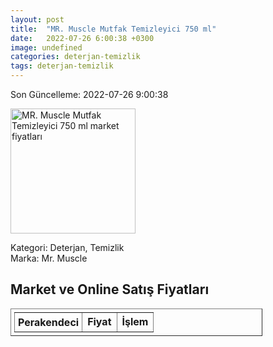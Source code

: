 ```yaml
---
layout: post
title:  "MR. Muscle Mutfak Temizleyici 750 ml"
date:   2022-07-26 6:00:38 +0300
image: undefined
categories: deterjan-temizlik
tags: deterjan-temizlik
---
```


Son Güncelleme: 2022-07-26 9:00:38

<img src="undefined" width="200" alt="MR. Muscle Mutfak Temizleyici 750 ml market fiyatları" />

Kategori: Deterjan, Temizlik
<br />
Marka: Mr. Muscle

<h2>Market ve Online Satış Fiyatları</h2>

<table border="1" style="padding: 5px;width:80%;">
  <tr>
    <td style="padding: 5px;"><strong>Perakendeci</strong></td>
    <td><strong>Fiyat</strong></td>
    <td><strong>İşlem</strong></td>
  </tr>
  
</table>
